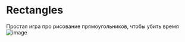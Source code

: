 # Rectangles
Простая игра про рисование прямоугольников, чтобы убить время
![image](https://github.com/user-attachments/assets/e83fadaa-3ce5-42eb-a2f4-73f3da7358e7)
